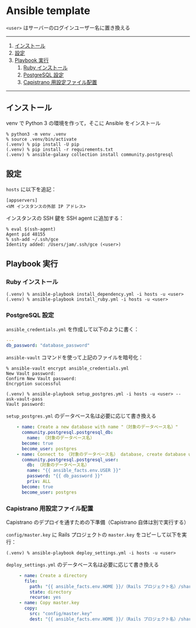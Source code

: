 # Ansible template

`<user>` はサーバーのログインユーザー名に置き換える

---

1. [インストール](#インストール)
1. [設定](#設定)
1. [Playbook 実行](#playbook-実行)
    1. [Ruby インストール](#ruby-インストール)
    1. [PostgreSQL 設定](#postgresql-設定)
    1. [Capistrano 用設定ファイル配置](#capistrano-用設定ファイル配置)

---

## インストール

venv で Python 3 の環境を作って，そこに Ansible をインストール

```
% python3 -m venv .venv
% source .venv/bin/activate
(.venv) % pip install -U pip
(.venv) % pip install -r requirements.txt
(.venv) % ansible-galaxy collection install community.postgresql
```

## 設定

`hosts` に以下を追記：

```
[appservers]
<VM インスタンスの外部 IP アドレス>
```

インスタンスの SSH 鍵を SSH agent に追加する：

```
% eval $(ssh-agent)
Agent pid 48155
% ssh-add ~/.ssh/gce
Identity added: /Users/jam/.ssh/gce (<user>)
```

## Playbook 実行

### Ruby インストール

```
(.venv) % ansible-playbook install_dependency.yml -i hosts -u <user>
(.venv) % ansible-playbook install_ruby.yml -i hosts -u <user>
```

### PostgreSQL 設定

`ansible_credentials.yml` を作成して以下のように書く：

```yaml
---
db_password: "database_password"
```

`ansible-vault` コマンドを使って上記のファイルを暗号化：

```
% ansible-vault encrypt ansible_credentials.yml
New Vault password:
Confirm New Vault password:
Encryption successful
```

```
(.venv) % ansible-playbook setup_postgres.yml -i hosts -u <user> --ask-vault-pass
Vault password:
```

`setup_postgres.yml` のデータベース名は必要に応じて書き換える

```yaml
    - name: Create a new database with name "（対象のデータベース名）"
      community.postgresql.postgresql_db:
        name: （対象のデータベース名）
      become: true
      become_user: postgres
    - name: Connect to （対象のデータベース名） database, create database user, and grant access to database and products table
      community.postgresql.postgresql_user:
        db: （対象のデータベース名）
        name: "{{ ansible_facts.env.USER }}"
        password: "{{ db_password }}"
        priv: ALL
      become: true
      become_user: postgres
```

### Capistrano 用設定ファイル配置

Capistrano のデプロイを通すための下準備（Capistrano 自体は別で実行する）

`config/master.key` に Rails プロジェクトの `master.key` をコピーして以下を実行：

```
(.venv) % ansible-playbook deploy_settings.yml -i hosts -u <user>
```

`deploy_settings.yml` のデータベース名は必要に応じて書き換える

```yaml
     - name: Create a directory
       file:
         path: "{{ ansible_facts.env.HOME }}/（Rails プロジェクト名）/shared/config"
         state: directory
         recurse: yes
     - name: Copy master.key
       copy:
         src: "config/master.key"
         dest: "{{ ansible_facts.env.HOME }}/（Rails プロジェクト名）/shared/config/master.key"
```
